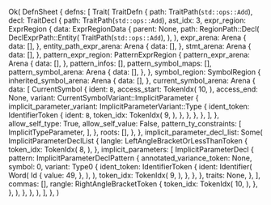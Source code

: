 Ok(
    DefnSheet {
        defns: [
            Trait(
                TraitDefn {
                    path: TraitPath(`std::ops::Add`),
                    decl: TraitDecl {
                        path: TraitPath(`std::ops::Add`),
                        ast_idx: 3,
                        expr_region: ExprRegion {
                            data: ExprRegionData {
                                parent: None,
                                path: RegionPath::Decl(
                                    DeclExprPath::Entity(
                                        TraitPath(`std::ops::Add`),
                                    ),
                                ),
                                expr_arena: Arena {
                                    data: [],
                                },
                                entity_path_expr_arena: Arena {
                                    data: [],
                                },
                                stmt_arena: Arena {
                                    data: [],
                                },
                                pattern_expr_region: PatternExprRegion {
                                    pattern_expr_arena: Arena {
                                        data: [],
                                    },
                                    pattern_infos: [],
                                    pattern_symbol_maps: [],
                                    pattern_symbol_arena: Arena {
                                        data: [],
                                    },
                                },
                                symbol_region: SymbolRegion {
                                    inherited_symbol_arena: Arena {
                                        data: [],
                                    },
                                    current_symbol_arena: Arena {
                                        data: [
                                            CurrentSymbol {
                                                ident: `B`,
                                                access_start: TokenIdx(
                                                    10,
                                                ),
                                                access_end: None,
                                                variant: CurrentSymbolVariant::ImplicitParameter {
                                                    implicit_parameter_variant: ImplicitParameterVariant::Type {
                                                        ident_token: IdentifierToken {
                                                            ident: `B`,
                                                            token_idx: TokenIdx(
                                                                9,
                                                            ),
                                                        },
                                                    },
                                                },
                                            },
                                        ],
                                    },
                                    allow_self_type: True,
                                    allow_self_value: False,
                                    pattern_ty_constraints: [
                                        ImplicitTypeParameter,
                                    ],
                                },
                                roots: [],
                            },
                        },
                        implicit_parameter_decl_list: Some(
                            ImplicitParameterDeclList {
                                langle: LeftAngleBracketOrLessThanToken {
                                    token_idx: TokenIdx(
                                        8,
                                    ),
                                },
                                implicit_parameters: [
                                    ImplicitParameterDecl {
                                        pattern: ImplicitParameterDeclPattern {
                                            annotated_variance_token: None,
                                            symbol: 0,
                                            variant: Type0 {
                                                ident_token: IdentifierToken {
                                                    ident: Identifier(
                                                        Word(
                                                            Id {
                                                                value: 49,
                                                            },
                                                        ),
                                                    ),
                                                    token_idx: TokenIdx(
                                                        9,
                                                    ),
                                                },
                                            },
                                        },
                                        traits: None,
                                    },
                                ],
                                commas: [],
                                rangle: RightAngleBracketToken {
                                    token_idx: TokenIdx(
                                        10,
                                    ),
                                },
                            },
                        ),
                    },
                },
            ),
        ],
    },
)
